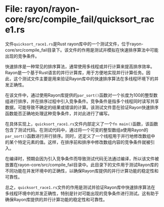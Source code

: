 # File: rayon/rayon-core/src/compile_fail/quicksort_race1.rs

文件`quicksort_race1.rs`是Rust rayon库中的一个测试文件，位于rayon-core/src/compile_fail目录下。该文件的作用是测试并模拟在快速排序算法中可能出现的竞争条件。

快速排序是一种常见的排序算法，通常使用多线程或并行计算来提高排序效率。Rayon是一个基于Rust语言的并行计算库，用于方便地实现并行计算任务。因此，这个测试文件主要是用来验证Rayon库中的快速排序算法在多线程环境下的并发正确性。

在该文件中，通过使用Rayon库提供的`par_sort()`函数对一个长度为100的整型数组进行排序，并在排序过程中引入竞争条件。竞争条件是指多个线程同时读写共享数据，可能导致不确定的结果或错误的计算。该测试文件意在验证Rayon快速排序函数能否正确地处理这种竞争条件，并对此进行了编写。

在具体实现上，`quicksort_race1.rs`文件内部定义了一个`fn main()`函数，该函数包含了测试代码。在测试代码中，通过将一个可变的整型数组a使用Rayon的`par_sort()`函数进行并行排序。同时，还定义了一个线程用于并行地修改数组中的某个特定元素的值。这样，在排序前和排序中修改数组内容的竞争条件就被引入。

在编译时，预期会因为引入竞争条件而导致测试代码无法通过编译，所以该文件被放置在rayon-core/src/compile_fail目录中。此目录下的文件用于测试Rayon库的不同功能在并发环境中的正确性，以确保Rayon库提供的并行计算功能的稳定性和可靠性。

总之，`quicksort_race1.rs`文件的作用是测试并验证Rayon库中快速排序算法在多线程环境中的并发正确性，特别是针对可能出现的竞争条件进行测试。这有助于确保Rayon库提供的并行计算功能的稳定性和可靠性。

